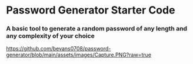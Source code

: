 # Password Generator Starter Code

### A basic tool to generate a random password of any length and any complexity of your choice



https://github.com/bevans0708/password-generator/blob/main/assets/images/Capture.PNG?raw=true
